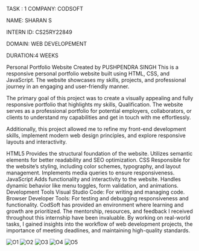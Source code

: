 TASK : 1 COMPANY: CODSOFT

NAME: SHARAN S

INTERN ID: CS25RY22849

DOMAIN: WEB DEVELOPEMENT

DURATION:4 WEEKS

Personal Portfolio Website Created by PUSHPENDRA SINGH This is a responsive personal portfolio website built using HTML, CSS, and JavaScript. The website showcases my skills, projects, and professional journey in an engaging and user-friendly manner.

The primary goal of this project was to create a visually appealing and fully responsive portfolio that highlights my skills, Qualification. The website serves as a professional portfolio for potential employers, collaborators, or clients to understand my capabilities and get in touch with me effortlessly.

Additionally, this project allowed me to refine my front-end development skills, implement modern web design principles, and explore responsive layouts and interactivity.

HTML5 Provides the structural foundation of the website. Utilizes semantic elements for better readability and SEO optimization.
CSS Responsible for the website’s styling, including color schemes, typography, and layout management. Implements media queries to ensure responsiveness.
JavaScript Adds functionality and interactivity to the website. Handles dynamic behavior like menu toggles, form validation, and animations.
Development Tools Visual Studio Code: For writing and managing code. Browser Developer Tools: For testing and debugging responsiveness and functionality.
CodSoft has provided an environment where learning and growth are prioritized. The mentorship, resources, and feedback I received throughout this internship have been invaluable. By working on real-world tasks, I gained insights into the workflow of web development projects, the importance of meeting deadlines, and maintaining high-quality standards.

![O1](https://github.com/user-attachments/assets/d16ec46f-f286-4bd9-8346-02fb3a100384)
![O2](https://github.com/user-attachments/assets/40685ca8-e9cd-4034-9d4e-ee9364f96aa4)
![O3](https://github.com/user-attachments/assets/36c5ba4f-94c1-4dd2-8224-44f57e647ae4)
![O4](https://github.com/user-attachments/assets/336c90c3-f4ec-4eb4-8845-03505f68b634)
![O5](https://github.com/user-attachments/assets/70113fd2-5161-4119-9b51-e70d9c6086a1)

